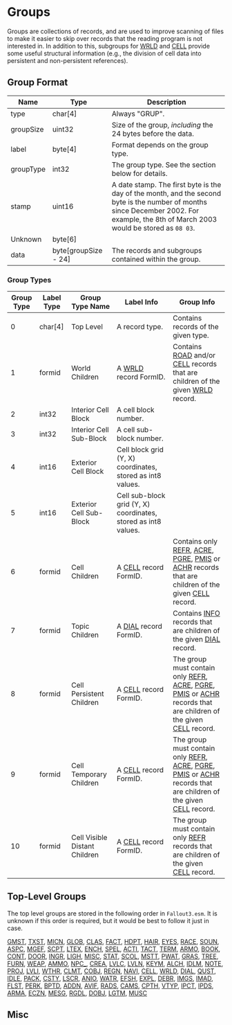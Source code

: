 Groups
======

Groups are collections of records, and are used to improve scanning of files to make it easier to skip over records that the reading program is not interested in. In addition to this, subgroups for [WRLD](Records/WRLD.md) and [CELL](Records/CELL.md) provide some useful structural information (e.g., the division of cell data into persistent and non-persistent references).

## Group Format

Name | Type | Description
-----|------|------------
type | char[4] | Always "GRUP".
groupSize | uint32 | Size of the group, *including* the 24 bytes before the data.
label | byte[4] | Format depends on the group type.
groupType | int32 | The group type. See the section below for details.
stamp | uint16 | A date stamp. The first byte is the day of the month, and the second byte is the number of months since December 2002. For example, the 8th of March 2003 would be stored as `08 03`.
Unknown | byte[6] |
data | byte[groupSize - 24] | The records and subgroups contained within the group.

### Group Types

Group Type | Label Type | Group Type Name | Label Info | Group Info
-----------|------------|-----------------|------------|-----------
0 | char[4] | Top Level | A record type. | Contains records of the given type.
1 | formid | World Children | A [WRLD](Records/WRLD.md) record FormID. | Contains [ROAD](Records/ROAD.md) and/or [CELL](Records/CELL.md) records that are children of the given [WRLD](Records/WRLD.md) record.
2 | int32 | Interior Cell Block | A cell block number. |
3 | int32 | Interior Cell Sub-Block | A cell sub-block number. |
4 | int16 | Exterior Cell Block | Cell block grid (Y, X) coordinates, stored as int8 values. |
5 | int16 | Exterior Cell Sub-Block | Cell sub-block grid (Y, X) coordinates, stored as int8 values. |
6 | formid | Cell Children | A [CELL](Records/CELL.md) record FormID. | Contains only [REFR](Records/REFR.md), [ACRE](Records/ACRE.md), [PGRE](Records/PGRE.md), [PMIS](Records/PMIS.md) or [ACHR](Records/ACHR.md) records that are children of the given [CELL](Records/CELL.md) record.
7 | formid | Topic Children | A [DIAL](Records/DIAL.md) record FormID. | Contains [INFO](Records/INFO.md) records that are children of the given [DIAL](Records/DIAL.md) record.
8 | formid | Cell Persistent Children | A [CELL](Records/CELL.md) record FormID. | The group must contain only [REFR](Records/REFR.md), [ACRE](Records/ACRE.md), [PGRE](Records/PGRE.md), [PMIS](Records/PMIS.md) or [ACHR](Records/ACHR.md) records that are children of the given [CELL](Records/CELL.md) record.
9 | formid | Cell Temporary Children | A [CELL](Records/CELL.md) record FormID. | The group must contain only [REFR](Records/REFR.md), [ACRE](Records/ACRE.md), [PGRE](Records/PGRE.md), [PMIS](Records/PMIS.md) or [ACHR](Records/ACHR.md) records that are children of the given [CELL](Records/CELL.md) record.
10 | formid | Cell Visible Distant Children | A [CELL](Records/CELL.md) record FormID. | The group must contain only [REFR](Records/REFR.md) records that are children of the given [CELL](Records/CELL.md) record.

## Top-Level Groups

The top level groups are stored in the following order in `Fallout3.esm`. It is unknown if this order is required, but it would be best to follow it just in case.

[GMST](Records/GMST.md), [TXST](Records/TXST.md), [MICN](Records/MICN.md), [GLOB](Records/GLOB.md), [CLAS](Records/CLAS.md), [FACT](Records/FACT.md), [HDPT](Records/HDPT.md), [HAIR](Records/HAIR.md), [EYES](Records/EYES.md), [RACE](Records/RACE.md), [SOUN](Records/SOUN.md), [ASPC](Records/ASPC.md), [MGEF](Records/MGEF.md), [SCPT](Records/SCPT.md), [LTEX](Records/LTEX.md), [ENCH](Records/ENCH.md), [SPEL](Records/SPEL.md), [ACTI](Records/ACTI.md), [TACT](Records/TACT.md), [TERM](Records/TERM.md), [ARMO](Records/ARMO.md), [BOOK](Records/BOOK.md), [CONT](Records/CONT.md), [DOOR](Records/DOOR.md), [INGR](Records/INGR.md), [LIGH](Records/LIGH.md), [MISC](Records/MISC.md), [STAT](Records/STAT.md), [SCOL](Records/SCOL.md), [MSTT](Records/MSTT.md), [PWAT](Records/PWAT.md), [GRAS](Records/GRAS.md), [TREE](Records/TREE.md), [FURN](Records/FURN.md), [WEAP](Records/WEAP.md), [AMMO](Records/AMMO.md), [NPC_](Records/NPC_.md), [CREA](Records/CREA.md), [LVLC](Records/LVLC.md), [LVLN](Records/LVLN.md), [KEYM](Records/KEYM.md), [ALCH](Records/ALCH.md), [IDLM](Records/IDLM.md), [NOTE](Records/NOTE.md), [PROJ](Records/PROJ.md), [LVLI](Records/LVLI.md), [WTHR](Records/WTHR.md), [CLMT](Records/CLMT.md), [COBJ](Records/COBJ.md), [REGN](Records/REGN.md), [NAVI](Records/NAVI.md), [CELL](Records/CELL.md), [WRLD](Records/WRLD.md), [DIAL](Records/DIAL.md), [QUST](Records/QUST.md), [IDLE](Records/IDLE.md), [PACK](Records/PACK.md), [CSTY](Records/CSTY.md), [LSCR](Records/LSCR.md), [ANIO](Records/ANIO.md), [WATR](Records/WATR.md), [EFSH](Records/EFSH.md), [EXPL](Records/EXPL.md), [DEBR](Records/DEBR.md), [IMGS](Records/IMGS.md), [IMAD](Records/IMAD.md), [FLST](Records/FLST.md), [PERK](Records/PERK.md), [BPTD](Records/BPTD.md), [ADDN](Records/ADDN.md), [AVIF](Records/AVIF.md), [RADS](Records/RADS.md), [CAMS](Records/CAMS.md), [CPTH](Records/CPTH.md), [VTYP](Records/VTYP.md), [IPCT](Records/IPCT.md), [IPDS](Records/IPDS.md), [ARMA](Records/ARMA.md), [ECZN](Records/ECZN.md), [MESG](Records/MESG.md), [RGDL](Records/RGDL.md), [DOBJ](Records/DOBJ.md), [LGTM](Records/LGTM.md), [MUSC](Records/MUSC.md)

## Misc

